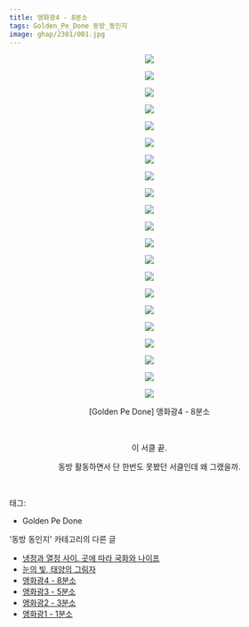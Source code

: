 ```yaml
---
title: 앵화광4 - 8분소
tags: Golden_Pe_Done 동방_동인지
image: ghap/2301/001.jpg
---
```

<div class="article">
<p style="text-align: center; clear: none; float: none;"><img src="{{ site.nasurl }}/ghap/2301/001.jpg"/></p>
<p style="text-align: center; clear: none; float: none;"><img src="{{ site.nasurl }}/ghap/2301/002.jpg"/></p>
<p style="text-align: center; clear: none; float: none;"><img src="{{ site.nasurl }}/ghap/2301/003.jpg"/></p>
<p style="text-align: center; clear: none; float: none;"><img src="{{ site.nasurl }}/ghap/2301/004.jpg"/></p>
<p style="text-align: center; clear: none; float: none;"><img src="{{ site.nasurl }}/ghap/2301/005.jpg"/></p>
<p style="text-align: center; clear: none; float: none;"><img src="{{ site.nasurl }}/ghap/2301/006.jpg"/></p>
<p style="text-align: center; clear: none; float: none;"><img src="{{ site.nasurl }}/ghap/2301/007.jpg"/></p>
<p style="text-align: center; clear: none; float: none;"><img src="{{ site.nasurl }}/ghap/2301/008.jpg"/></p>
<p style="text-align: center; clear: none; float: none;"><img src="{{ site.nasurl }}/ghap/2301/009.jpg"/></p>
<p style="text-align: center; clear: none; float: none;"><img src="{{ site.nasurl }}/ghap/2301/010.jpg"/></p>
<p style="text-align: center; clear: none; float: none;"><img src="{{ site.nasurl }}/ghap/2301/011.jpg"/></p>
<p style="text-align: center; clear: none; float: none;"><img src="{{ site.nasurl }}/ghap/2301/012.jpg"/></p>
<p style="text-align: center; clear: none; float: none;"><img src="{{ site.nasurl }}/ghap/2301/013.jpg"/></p>
<p style="text-align: center; clear: none; float: none;"><img src="{{ site.nasurl }}/ghap/2301/014.jpg"/></p>
<p style="text-align: center; clear: none; float: none;"><img src="{{ site.nasurl }}/ghap/2301/015.jpg"/></p>
<p style="text-align: center; clear: none; float: none;"><img src="{{ site.nasurl }}/ghap/2301/016.jpg"/></p>
<p style="text-align: center; clear: none; float: none;"><img src="{{ site.nasurl }}/ghap/2301/017.jpg"/></p>
<p style="text-align: center; clear: none; float: none;"><img src="{{ site.nasurl }}/ghap/2301/018.jpg"/></p>
<p style="text-align: center; clear: none; float: none;"><img src="{{ site.nasurl }}/ghap/2301/019.jpg"/></p>
<p style="text-align: center; clear: none; float: none;"><img src="{{ site.nasurl }}/ghap/2301/020.jpg"/></p>
<p style="text-align: center; clear: none; float: none;"><img src="{{ site.nasurl }}/ghap/2301/021.jpg"/></p>
<p style="text-align: center; clear: none; float: none;">[Golden Pe Done] 앵화광4 - 8분소</p>
<p style="text-align: center; clear: none; float: none;"><br/></p>
<p style="text-align: center; clear: none; float: none;">이 서클 끝.</p>
<p style="text-align: center; clear: none; float: none;">동방 활동하면서 단 한번도 못봤던 서클인데 왜 그랬을까.</p>
<p><br/></p>
</div><div class="tagTrail">
<p>태그: </p>
<ul>
<li>Golden Pe Done</li>
</ul>
</div><div class="another">
<p>'동방 동인지' 카테고리의 다른 글</p>
<ul>
<li><a href="/2016-09-23-ghap_2304">냉정과 열정 사이. 곳에 따라 국화와 나이프</a></li>
<li><a href="/2016-09-23-ghap_2303">눈의 빛, 태양의 그림자</a></li>
<li><a href="/2016-09-23-ghap_2301">앵화광4 - 8분소</a></li>
<li><a href="/2016-09-23-ghap_2300">앵화광3 - 5분소</a></li>
<li><a href="/2016-09-23-ghap_2299">앵화광2 - 3분소</a></li>
<li><a href="/2016-09-23-ghap_2298">앵화광1 - 1분소</a></li>
</ul>
</div><div class="cb_module cb_fluid">
<div class="cb_wrt cb_profile">
</div><!-- commentList close -->
</div>